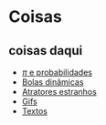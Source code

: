 # Coisas

## coisas daqui
- [$\pi$ e probabilidades](pi)
- [Bolas dinâmicas](bolas-din)
- [Atratores estranhos](atratores)
- [Gifs](gifs)
- [Textos](textos)
<!-- 
## coisas de fora
### linguagens
- [Julia](https://julialang.org/)
- [Lean](https://leanprover.github.io/lean4/doc/)
### listas de problemas
- [Problems for children from 5 to 15](https://imaginary.org/sites/default/files/taskbook_arnold_en_0.pdf)
- [PIGTIKAL](https://arxiv.org/pdf/0906.0290.pdf)
### ensino
- [https://www.michael-penn.net/teaching](https://www.michael-penn.net/teaching) -->